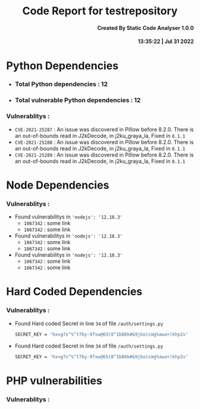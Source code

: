<h1 align="center"> Code Report for testrepository </h1>
<h4 align="right"> Created By Static Code Analyser 1.0.0 </h4>
<h4 align="right"> 13:35:22 | Jul 31 2022 </h4>

#
# Python Dependencies
- ### Total Python dependencies : 12
- ### Total vulnerable Python dependencies : 12

### Vulnerablitys : 
- `CVE-2021-25287` : An issue was discovered in Pillow before 8.2.0. There is an out-of-bounds read in J2kDecode, in j2ku_graya_la,  Fixed in `8.1.1`
- `CVE-2021-25288` : An issue was discovered in Pillow before 8.2.0. There is an out-of-bounds read in J2kDecode, in j2ku_graya_la,  Fixed in `8.1.1`
- `CVE-2021-25289` : An issue was discovered in Pillow before 8.2.0. There is an out-of-bounds read in J2kDecode, in j2ku_graya_la,  Fixed in `8.1.1`

# Node Dependencies
### Vulnerablitys :
- Found vulnerabilitys in `'nodejs': '12.18.3'`
     - `1067342` : some link
     - `1067342` : some link
- Found vulnerabilitys in `'nodejs': '12.18.3'`
     - `1067342` : some link
     - `1067342` : some link
- Found vulnerabilitys in `'nodejs': '12.18.3'`
     - `1067342` : some link
     - `1067342` : some link

# Hard Coded Dependencies
### Vulnerablitys :
- Found Hard coded Secret in line `34` of file `/auth/settings.py`
    ```bash 
    SECRET_KEY = 'hx=g7s^%^t7by-9fxw@65(0^1b88k#&9jbo)cmg%awa+)khp2v'
    ```
- Found Hard coded Secret in line `34` of file `/auth/settings.py`
    ```bash
    SECRET_KEY = 'hx=g7s^%^t7by-9fxw@65(0^1b88k#&9jbo)cmg%awa+)khp2v'
    ```
# PHP vulnerabilities
### Vulnerablitys :

